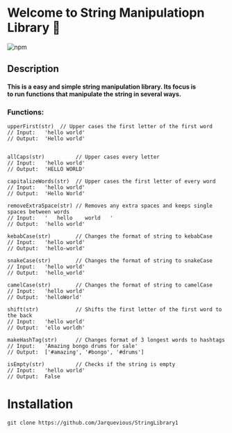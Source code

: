# Welcome to String Manipulatiopn Library :wave:

![npm](https://img.shields.io/npm/v/stringlibrarynpm?style=plastic)

## Description
#### This is a easy and simple string manipulation library. Its focus is </br> to run functions that manipulate the string in several ways.

### Functions: 
<!--code blocks-->
```
upperFirst(str)  // Upper cases the first letter of the first word
// Input:   'hello world'
// Output:  'Hello world'


allCaps(str)          // Upper cases every letter
// Input:   'hello world'
// Output:  'HELLO WORLD'

capitalizeWords(str)  // Upper cases the first letter of every word
// Input:   'hello world'
// Output:  'Hello World'

removeExtraSpace(str) // Removes any extra spaces and keeps single spaces between words
// Input:   '   hello    world   '
// Output:  'hello world'

kebabCase(str)        // Changes the format of string to kebabCase
// Input:   'hello world'
// Output:  'hello-world'

snakeCase(str)        // Changes the format of string to snakeCase
// Input:   'hello world'
// Output:  'hello_world'

camelCase(str)        // Changes the format of string to camelCase
// Input:   'hello world'
// Output:  'helloWorld'

shift(str)            // Shifts the first letter of the first word to the back
// Input:   'hello world'
// Output:  'ello worldh'

makeHashTag(str)      // Changes format of 3 longest words to hashtags
// Input:   'Amazing bongo drums for sale'
// Output:  ['#amazing', '#bongo', '#drums']

isEmpty(str)          // Checks if the string is empty
// Input:   'hello world'
// Output:  False
```
# Installation
```
git clone https://github.com/Jarquevious/StringLibrary1
```
